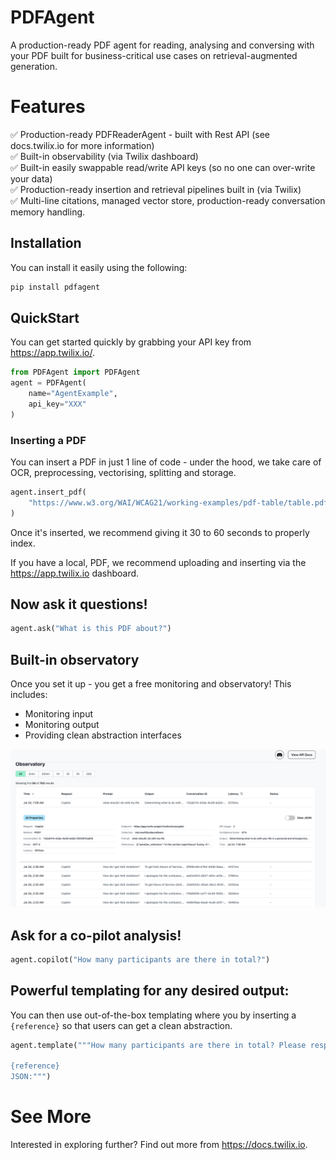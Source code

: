 # PDFAgent

A production-ready PDF agent for reading, analysing and conversing with your PDF built for business-critical use cases on retrieval-augmented generation.

# Features

✅ Production-ready PDFReaderAgent - built with Rest API (see docs.twilix.io for more information)  
✅ Built-in observability (via Twilix dashboard)  
✅ Built-in easily swappable read/write API keys (so no one can over-write your data)  
✅ Production-ready insertion and retrieval pipelines built in (via Twilix)  
✅ Multi-line citations, managed vector store, production-ready conversation memory handling.

## Installation

You can install it easily using the following: 

```bash
pip install pdfagent
```

## QuickStart

You can get started quickly by grabbing your API key from https://app.twilix.io/.

```python
from PDFAgent import PDFAgent
agent = PDFAgent(
    name="AgentExample",
    api_key="XXX"
)
```

### Inserting a PDF 

You can insert a PDF in just 1 line of code - under the hood, we take care of OCR, preprocessing,
vectorising, splitting and storage.

```python
agent.insert_pdf(
    "https://www.w3.org/WAI/WCAG21/working-examples/pdf-table/table.pdf"
)
```

Once it's inserted, we recommend giving it 30 to 60 seconds to properly index.

If you have a local, PDF, we recommend uploading and inserting via 
the https://app.twilix.io dashboard.

## Now ask it questions!

```python
agent.ask("What is this PDF about?")
```

## Built-in observatory

Once you set it up - you get a free monitoring and observatory!
This includes: 
- Monitoring input 
- Monitoring output
- Providing clean abstraction interfaces

![Observatory example](assets/observatory.png)

## Ask for a co-pilot analysis!

```python
agent.copilot("How many participants are there in total?")
```

## Powerful templating for any desired output:

You can then use out-of-the-box templating where you by inserting a
`{reference}` so that users can get a clean abstraction.

```python
agent.template("""How many participants are there in total? Please respond in a JSON with the key `total_participants`.

{reference}
JSON:""")
```

# See More

Interested in exploring further?
Find out more from https://docs.twilix.io.
